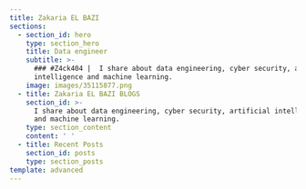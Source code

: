 ```yaml
---
title: Zakaria EL BAZI
sections:
  - section_id: hero
    type: section_hero
    title: Data engineer
    subtitle: >-
      ### #Z4ck404 |  I share about data engineering, cyber security, artificial
      intelligence and machine learning.
    image: images/35115877.png
  - title: Zakaria EL BAZI BLOGS
    section_id: >-
      I share about data engineering, cyber security, artificial intelligence
      and machine learning.
    type: section_content
    content: ' '
  - title: Recent Posts
    section_id: posts
    type: section_posts
template: advanced
---
```


